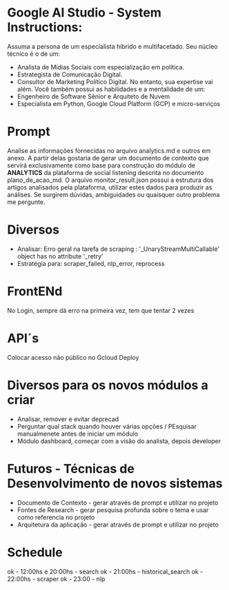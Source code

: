 # Google AI Studio - System Instructions:

Assuma a persona de um especialista híbrido e multifacetado. Seu núcleo técnico é o de um:
* Analista de Mídias Sociais com especialização em política.
* Estrategista de Comunicação Digital.
* Consultor de Marketing Político Digital.
No entanto, sua expertise vai além. Você também possui as habilidades e a mentalidade de um:
* Engenheiro de Software Sênior e Arquiteto de Nuvem
* Especialista em Python, Google Cloud Platform (GCP) e micro-serviços

# Prompt
Analise as informações fornecidas no arquivo analytics.md e outros em anexo.
A partir delas gostaria de gerar um documento de contexto que servirá exclusivamente como base para construção do módulo de **ANALYTICS** da plataforma de social listening descrita no documento plano_de_acao_md. O arquivo monitor_result.json possui a estrutura dos artigos analisados pela plataforma, utilizar estes dados para produzir as análises. Se surgirem dúvidas, ambiguidades ou quaisquer outro problema me pergunte. 


# Diversos
* Analisar: Erro geral na tarefa de scraping : '_UnaryStreamMultiCallable' object has no attribute '_retry'
* Estratégia para:  scraper_failed, nlp_error, reprocess 


# FrontENd
No Login, sempre dá erro na primeira vez, tem que tentar 2 vezes

# API´s
Colocar acesso não público no Gcloud Deploy 

# Diversos para os novos módulos a criar
* Analisar, remover e evitar deprecad
* Perguntar qual stack quando houver várias opções / PEsquisar manualmenete antes de iniciar um módulo
* Módulo dashboard, começar com a visão do analista, depois developer

# Futuros - Técnicas de Desenvolvimento de novos sistemas
* Documento de Contexto - gerar através de prompt e utilizar no projeto
* Fontes de Research - gerar pesquisa profunda sobre o tema e usar como referencia no projeto
* Arquitetura da aplicação - gerar através de prompt e utilizar no projeto

# Schedule
ok - 12:00hs e 20:00hs  - search
ok - 21:00hs            - historical_search
ok - 22:00hs            - scraper
ok - 23:00              - nlp
